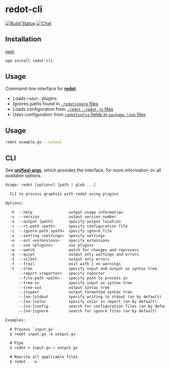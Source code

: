 # redot-cli

[![Build Status](https://travis-ci.org/redotjs/redot.svg?branch=master)](https://travis-ci.org/redotjs/redot)
[![Chat](https://img.shields.io/gitter/room/redotjs/Lobby.svg)](https://gitter.im/redotjs/Lobby)

## Installation

[npm](https://docs.npmjs.com/cli/install)

```bash
npm install redot-cli
```

## Usage

Command-line interface for [**redot**](https://github.com/redotjs/redot).

* Loads `redot-` plugins
* Ignores paths found in [`.redotignore` files](https://github.com/unifiedjs/unified-engine/blob/master/doc/ignore.md)
* Loads configuration from [`.redot`, `.redot.js` files](https://github.com/unifiedjs/unified-engine/blob/master/doc/configure.md)
* Uses configuration from [`redotConfig` fields in `package.json`
  files](https://github.com/unifiedjs/unified-engine/blob/master/doc/configure.md)

## Usage

```bash
redot example.gv --output
```

## CLI

See [**unified-args**](https://github.com/unifiedjs/unified-args#cli), which provides the interface,
for more information on all available options.

```txt
Usage: redot [options] [path | glob ...]

  CLI to process graphviz with redot using plugins

Options:

  -h  --help                output usage information
  -v  --version             output version number
  -o  --output [path]       specify output location
  -r  --rc-path <path>      specify configuration file
  -i  --ignore-path <path>  specify ignore file
  -s  --setting <settings>  specify settings
  -e  --ext <extensions>    specify extensions
  -u  --use <plugins>       use plugins
  -w  --watch               watch for changes and reprocess
  -q  --quiet               output only warnings and errors
  -S  --silent              output only errors
  -f  --frail               exit with 1 on warnings
  -t  --tree                specify input and output as syntax tree
      --report <reporter>   specify reporter
      --file-path <path>    specify path to process as
      --tree-in             specify input as syntax tree
      --tree-out            output syntax tree
      --inspect             output formatted syntax tree
      --[no-]stdout         specify writing to stdout (on by default)
      --[no-]color          specify color in report (on by default)
      --[no-]config         search for configuration files (on by default)
      --[no-]ignore         search for ignore files (on by default)

Examples:

  # Process `input.gv`
  $ redot input.gv -o output.gv

  # Pipe
  $ redot < input.gv > output.gv

  # Rewrite all applicable files
  $ redot . -o
```

